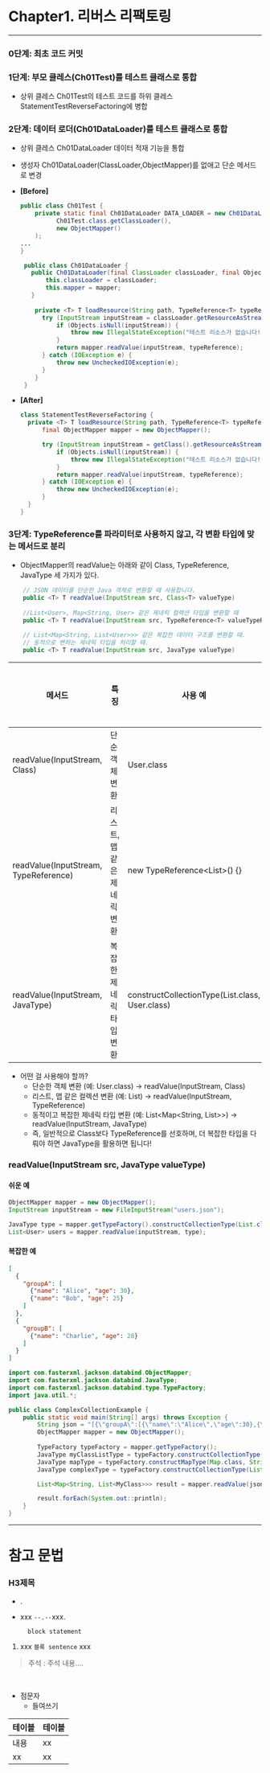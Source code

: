 # Chapter1. 리버스 리팩토링

***

### 0단계: 최초 코드 커밋

### 1단계: 부모 클레스(Ch01Test)를 테스트 클래스로 통합
- 상위 클레스 Ch01Test의 테스트 코드를 하위 클레스 StatementTestReverseFactoring에 병합

### 2단계: 데이터 로더(Ch01DataLoader)를 테스트 클래스로 통합
- 상위 클레스 Ch01DataLoader 데이터 적재 기능을 통합
- 생성자 Ch01DataLoader(ClassLoader,ObjectMapper)를 없애고 단순 메서드로 변경
- **[Before]**
  ``` java
  public class Ch01Test {
      private static final Ch01DataLoader DATA_LOADER = new Ch01DataLoader(
            Ch01Test.class.getClassLoader(),
            new ObjectMapper()
      );
  ...
  }

   public class Ch01DataLoader {
     public Ch01DataLoader(final ClassLoader classLoader, final ObjectMapper mapper) {
         this.classLoader = classLoader;
         this.mapper = mapper;
     }
   
      private <T> T loadResource(String path, TypeReference<T> typeReference) {
        try (InputStream inputStream = classLoader.getResourceAsStream(path)) {
            if (Objects.isNull(inputStream)) {
                throw new IllegalStateException("테스트 리소스가 없습니다!: " + path);
            }
            return mapper.readValue(inputStream, typeReference);
        } catch (IOException e) {
            throw new UncheckedIOException(e);
        }
      }
   }
  ```
  
- **[After]**
  ``` java
  class StatementTestReverseFactoring {
    private <T> T loadResource(String path, TypeReference<T> typeReference) {
        final ObjectMapper mapper = new ObjectMapper();

        try (InputStream inputStream = getClass().getResourceAsStream(path)) {
            if (Objects.isNull(inputStream)) {
                throw new IllegalStateException("테스트 리소스가 없습니다!: " + path);
            }
            return mapper.readValue(inputStream, typeReference);
        } catch (IOException e) {
            throw new UncheckedIOException(e);
        }
    }
  }
  ```
  
### 3단계: TypeReference를 파라미터로 사용하지 않고, 각 변환 타입에 맞는 메서드로 분리
- ObjectMapper의 readValue는 아래와 같이 Class<T>, TypeReference<T>, JavaType 세 가지가 있다.
``` java
    // JSON 데이터를 단순한 Java 객체로 변환할 때 사용합니다.
    public <T> T readValue(InputStream src, Class<T> valueType)
    
    //List<User>, Map<String, User> 같은 제네릭 컬렉션 타입을 변환할 때
    public <T> T readValue(InputStream src, TypeReference<T> valueTypeRef)
    
    // List<Map<String, List<User>>> 같은 복잡한 데이터 구조를 변환할 때.
    // 동적으로 변하는 제네릭 타입을 처리할 때.
    public <T> T readValue(InputStream src, JavaType valueType)
``` 

| 메서드 | 특징 | 사용 예 | 제네릭 지원 | 
|----|----|----|----|
|readValue(InputStream, Class<T>) |	단순 객체 변환	| User.class | ❌ |
|readValue(InputStream, TypeReference<T>)	| 리스트, 맵 같은 제네릭 변환 | new TypeReference<List<User>>() {} |	✅ |
|readValue(InputStream, JavaType) | 복잡한 제네릭 타입 변환 | constructCollectionType(List.class, User.class)	 | ✅ (더 유연함) |

- 어떤 걸 사용해야 할까?
  - 단순한 객체 변환 (예: User.class) → readValue(InputStream, Class<T>)
  - 리스트, 맵 같은 컬렉션 변환 (예: List<User>) → readValue(InputStream, TypeReference<T>)
  - 동적이고 복잡한 제네릭 타입 변환 (예: List<Map<String, List<User>>>) → readValue(InputStream, JavaType)
  - 즉, 일반적으로 Class<T>보다 TypeReference<T>를 선호하며, 더 복잡한 타입을 다뤄야 하면 JavaType을 활용하면 됩니다!


### readValue(InputStream src, JavaType valueType) ###

#### 쉬운 예 ####
``` java
ObjectMapper mapper = new ObjectMapper();
InputStream inputStream = new FileInputStream("users.json");

JavaType type = mapper.getTypeFactory().constructCollectionType(List.class, User.class);
List<User> users = mapper.readValue(inputStream, type);
 ```

#### 복잡한 예 ####
``` json
[
  {
    "groupA": [
      {"name": "Alice", "age": 30},
      {"name": "Bob", "age": 25}
    ]
  },
  {
    "groupB": [
      {"name": "Charlie", "age": 28}
    ]
  }
]
```

``` java
import com.fasterxml.jackson.databind.ObjectMapper;
import com.fasterxml.jackson.databind.JavaType;
import com.fasterxml.jackson.databind.type.TypeFactory;
import java.util.*;

public class ComplexCollectionExample {
    public static void main(String[] args) throws Exception {
        String json = "[{\"groupA\":[{\"name\":\"Alice\",\"age\":30},{\"name\":\"Bob\",\"age\":25}]},{\"groupB\":[{\"name\":\"Charlie\",\"age\":28}]}]";
        ObjectMapper mapper = new ObjectMapper();
        
        TypeFactory typeFactory = mapper.getTypeFactory();
        JavaType myClassListType = typeFactory.constructCollectionType(List.class, MyClass.class);
        JavaType mapType = typeFactory.constructMapType(Map.class, String.class, myClassListType);
        JavaType complexType = typeFactory.constructCollectionType(List.class, mapType);

        List<Map<String, List<MyClass>>> result = mapper.readValue(json, complexType);

        result.forEach(System.out::println);
    }
}
 ```





  ---
# 참고 문법
### H3제목 

- .
- xxx `--.--`xxx.


  ```text
    block statement
  ```

1. xxx `블록 sentence` xxx



> 주석 : 
> 주석 내용....

<br/>

- 점문자
    - 들여쓰기



| 테이블 | 테이블 |
|----|----|
| 내용 | xx |
| xx | xx |

